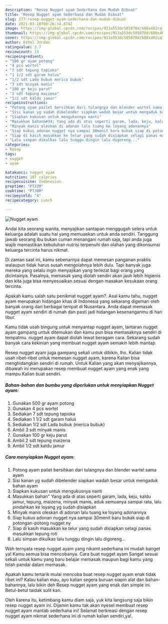 ```yaml
---
description: "Resep Nugget ayam Sederhana dan Mudah Dibuat"
title: "Resep Nugget ayam Sederhana dan Mudah Dibuat"
slug: 277-resep-nugget-ayam-sederhana-dan-mudah-dibuat
date: 2021-03-18T00:26:14.874Z
image: https://img-global.cpcdn.com/recipes/913a553dc585870d/680x482cq70/nugget-ayam-foto-resep-utama.jpg
thumbnail: https://img-global.cpcdn.com/recipes/913a553dc585870d/680x482cq70/nugget-ayam-foto-resep-utama.jpg
cover: https://img-global.cpcdn.com/recipes/913a553dc585870d/680x482cq70/nugget-ayam-foto-resep-utama.jpg
author: Ethel Jordan
ratingvalue: 3.7
reviewcount: 13
recipeingredient:
- "500 gr ayam potong"
- "4 pcs wortel"
- "7 sdt tepung tapioka"
- "1 1/2 sdt garam halus"
- "1/2 sdt Lada bubuk merica bubuk"
- "3 sdt minyak manis"
- "100 gr keju parut"
- "2 sdt tepung maizena"
- "1/2 sdt kaldu jamur"
recipeinstructions:
- "Potong ayam pailet bersihkan dari tulangnya dan blender wartel sama ayam"
- "Sisi kanan yg sudah dibelender siapkan wadah besar untuk mengaduk bahan ayam"
- "Siapkan kukusan untuk mengukusnya nanti"
- "Masukkan bahan&#34; Yang ada di atas seperti garam, lada, keju, kaldu jamur, tepung, maizena, minyak manis, aduk semuanya sampai rata, lalu pindahkan ke loyang yg sudah disiapkan"
- "Minyak manis oleskan di adonan lalu tuang ke loyang adonannya"
- "Siap kukus adonan nugget nya sampai 30menit baru bukak siap di potongan-potong nugget ny"
- "Siap di kasih masukkan ke telur yang sudah disiapkan selagi panas masukkan tepung roti"
- "Lalu simpan dikulkas lalu tunggu dingin lalu digoreng..."
categories:
- Resep
tags:
- nugget
- ayam

katakunci: nugget ayam 
nutrition: 187 calories
recipecuisine: Indonesian
preptime: "PT22M"
cooktime: "PT30M"
recipeyield: "4"
recipecategory: Lunch

---
```



![Nugget ayam](https://img-global.cpcdn.com/recipes/913a553dc585870d/680x482cq70/nugget-ayam-foto-resep-utama.jpg)

Andai kita seorang wanita, menyajikan santapan menggugah selera untuk keluarga adalah suatu hal yang memuaskan untuk anda sendiri. Tanggung jawab seorang ibu bukan cuman menangani rumah saja, tapi anda juga wajib memastikan kebutuhan nutrisi terpenuhi dan olahan yang dikonsumsi keluarga tercinta harus nikmat.

Di zaman  saat ini, kamu sebenarnya dapat memesan panganan praktis walaupun tidak harus susah mengolahnya lebih dulu. Tapi banyak juga mereka yang selalu ingin menyajikan yang terlezat bagi orang yang dicintainya. Pasalnya, memasak yang diolah sendiri akan jauh lebih higienis dan kita juga bisa menyesuaikan sesuai dengan masakan kesukaan orang tercinta. 



Apakah kamu salah satu penikmat nugget ayam?. Asal kamu tahu, nugget ayam merupakan hidangan khas di Indonesia yang sekarang digemari oleh banyak orang dari berbagai tempat di Nusantara. Anda dapat memasak nugget ayam sendiri di rumah dan pasti jadi hidangan kesenanganmu di hari libur.

Kamu tidak usah bingung untuk menyantap nugget ayam, lantaran nugget ayam gampang untuk ditemukan dan kamu pun bisa memasaknya sendiri di tempatmu. nugget ayam dapat diolah lewat beragam cara. Sekarang sudah banyak cara kekinian yang membuat nugget ayam semakin lebih mantap.

Resep nugget ayam juga gampang sekali untuk dibikin, lho. Kalian tidak usah ribet-ribet untuk memesan nugget ayam, karena Kalian bisa menghidangkan sendiri di rumah. Untuk Kalian yang akan menyajikannya, dibawah ini merupakan resep membuat nugget ayam yang enak yang mampu Kalian buat sendiri.

<!--inarticleads1-->

##### Bahan-bahan dan bumbu yang diperlukan untuk menyiapkan Nugget ayam:

1. Gunakan 500 gr ayam potong
1. Gunakan 4 pcs wortel
1. Sediakan 7 sdt tepung tapioka
1. Sediakan 1 1/2 sdt garam halus
1. Sediakan 1/2 sdt Lada bubuk (merica bubuk)
1. Ambil 3 sdt minyak manis
1. Gunakan 100 gr keju parut
1. Ambil 2 sdt tepung maizena
1. Ambil 1/2 sdt kaldu jamur




<!--inarticleads2-->

##### Cara menyiapkan Nugget ayam:

1. Potong ayam pailet bersihkan dari tulangnya dan blender wartel sama ayam
1. Sisi kanan yg sudah dibelender siapkan wadah besar untuk mengaduk bahan ayam
1. Siapkan kukusan untuk mengukusnya nanti
1. Masukkan bahan&#34; Yang ada di atas seperti garam, lada, keju, kaldu jamur, tepung, maizena, minyak manis, aduk semuanya sampai rata, lalu pindahkan ke loyang yg sudah disiapkan
1. Minyak manis oleskan di adonan lalu tuang ke loyang adonannya
1. Siap kukus adonan nugget nya sampai 30menit baru bukak siap di potongan-potong nugget ny
1. Siap di kasih masukkan ke telur yang sudah disiapkan selagi panas masukkan tepung roti
1. Lalu simpan dikulkas lalu tunggu dingin lalu digoreng...




Wah ternyata resep nugget ayam yang nikamt sederhana ini mudah banget ya! Kamu semua bisa mencobanya. Cara buat nugget ayam Sangat sesuai sekali untuk kamu yang baru belajar memasak maupun bagi kamu yang telah pandai dalam memasak.

Apakah kamu tertarik mulai mencoba buat resep nugget ayam enak tidak ribet ini? Kalau kalian mau, ayo kalian segera buruan siapin alat dan bahan-bahannya, lalu bikin deh Resep nugget ayam yang enak dan simple ini. Betul-betul taidak sulit kan. 

Oleh karena itu, ketimbang kamu diam saja, yuk kita langsung saja bikin resep nugget ayam ini. Dijamin kamu tak akan nyesel membuat resep nugget ayam mantab sederhana ini! Selamat berkreasi dengan resep nugget ayam nikmat sederhana ini di rumah kalian sendiri,ya!.

